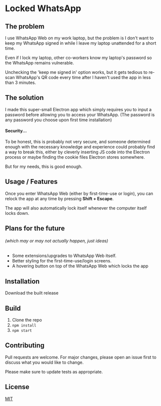 # Locked WhatsApp

## The problem
I use WhatsApp Web on my work laptop, but the problem is I don't want to keep my WhatsApp signed in while I leave my laptop unattended for a short time.

Even if I lock my laptop, other co-workers know my laptop's password so the WhatsApp remains vulnerable.

Unchecking the 'keep me signed in' option works, but it gets tedious to re-scan WhatsApp's QR code every time after I haven't used the app in less than 3 minutes.

## The solution

I made this super-small Electron app which simply requires you to input a password before allowing you to access your WhatsApp. (The password is any password you choose upon first time installation)

#### Security...
To be honest, this is probably not very secure, and someone determined enough with the necessary knowledge and experience could probably find a way to break this, either by cleverly inserting JS code into the Electron process or maybe finding the cookie files Electron stores somewhere.

But for my needs, this is good enough.

## Usage / Features
Once you enter WhatsApp Web (either by first-time-use or login), you can relock the app at any time by pressing **Shift + Escape**.

The app will also automatically lock itself whenever the computer itself locks down.

## Plans for the future
###### (which may or may not actually happen, just ideas)
- Some extensions/upgrades to WhatsApp Web itself.
- Better styling for the first-time-use/login screens.
- A hovering button on top of the WhatsApp Web which locks the app

## Installation
Download the built release

## Build
1. Clone the repo
2. `npm install`
3. `npm start`

## Contributing
Pull requests are welcome. For major changes, please open an issue first to discuss what you would like to change.

Please make sure to update tests as appropriate.

## License
[MIT](https://choosealicense.com/licenses/mit/)